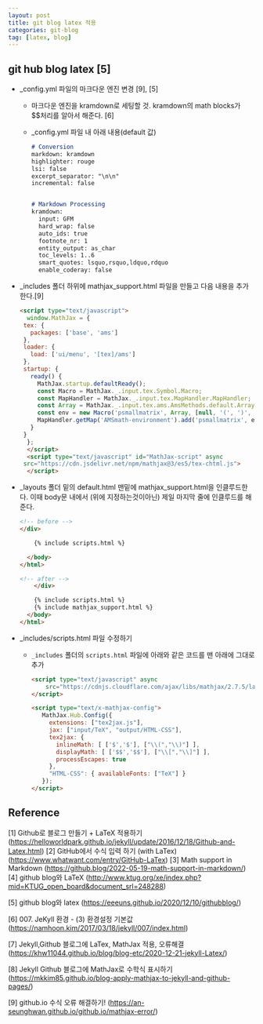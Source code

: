 ```yaml
---
layout: post
title: git blog latex 적용
categories: git-blog
tag: [latex, blog]
---
```




## git hub blog latex [5]

- _config.yml 파일의 마크다운 엔진 변경 [9], [5]

  - 마크다운 엔진을 kramdown로 세팅할 것. kramdown의 math blocks가 $$처리를 알아서 해준다. [6]

  - _config.yml 파일 내 아래 내용(default 값)
  
    ```md
    # Conversion
    markdown: kramdown
    highlighter: rouge
    lsi: false
    excerpt_separator: "\n\n"
    incremental: false
    
    
    # Markdown Processing
    kramdown:
      input: GFM
      hard_wrap: false
      auto_ids: true
      footnote_nr: 1
      entity_output: as_char
      toc_levels: 1..6
      smart_quotes: lsquo,rsquo,ldquo,rdquo
      enable_coderay: false
    ```

- _includes 폴더 하위에 mathjax_support.html 파일을 만들고 다음 내용을 추가한다.[9]

  ```html
  <script type="text/javascript">
    window.MathJax = {
   tex: {
     packages: ['base', 'ams']
   },
   loader: {
     load: ['ui/menu', '[tex]/ams']
   },
   startup: {
     ready() {
       MathJax.startup.defaultReady();
       const Macro = MathJax._.input.tex.Symbol.Macro;
       const MapHandler = MathJax._.input.tex.MapHandler.MapHandler;
       const Array = MathJax._.input.tex.ams.AmsMethods.default.Array;
       const env = new Macro('psmallmatrix', Array, [null, '(', ')', 'c', '.333em', '.2em', 'S', 1]);
       MapHandler.getMap('AMSmath-environment').add('psmallmatrix', env);
     }
   }
    };
    </script>
    <script type="text/javascript" id="MathJax-script" async
   src="https://cdn.jsdelivr.net/npm/mathjax@3/es5/tex-chtml.js">
    </script>
  ```

- _layouts 폴더 밑의 default.html 맨밑에 mathjax_support.html을 인클루드한다. 이때 body문 내에서 (위에 지정하는것이아닌) 제일 마지막 줄에 인클루드를 해준다.

  ```html
  <!-- before -->
  </div>
  
      {% include scripts.html %}
  
    </body>
  </html>
  
  <!-- after -->
      </div>
  
      {% include scripts.html %}
      {% include mathjax_support.html %}
    </body>
  </html>
  ```

- _includes/scripts.html 파일 수정하기

  - `_includes` 폴더의 `scripts.html` 파일에 아래와 같은 코드를 맨 아래에 그대로 추가

    ```html
    <script type="text/javascript" async
    	src="https://cdnjs.cloudflare.com/ajax/libs/mathjax/2.7.5/latest.js?config=TeX-MML-AM_CHTML">
    </script>
    
    <script type="text/x-mathjax-config">
       MathJax.Hub.Config({
         extensions: ["tex2jax.js"],
         jax: ["input/TeX", "output/HTML-CSS"],
         tex2jax: {
           inlineMath: [ ['$','$'], ["\\(","\\)"] ],
           displayMath: [ ['$$','$$'], ["\\[","\\]"] ],
           processEscapes: true
         },
         "HTML-CSS": { availableFonts: ["TeX"] }
       });
    </script>
    ```

    





## Reference
[1] Github로 블로그 만들기 + LaTeX 적용하기 (https://helloworldpark.github.io/jekyll/update/2016/12/18/Github-and-Latex.html)
[2] GitHub에서 수식 입력 하기 (with LaTex) (https://www.whatwant.com/entry/GitHub-LaTex)
[3] Math support in Markdown (https://github.blog/2022-05-19-math-support-in-markdown/)
[4] github blog와 LaTeX (http://www.ktug.org/xe/index.php?mid=KTUG_open_board&document_srl=248288)

[5] github blog와 latex (https://eeeuns.github.io/2020/12/10/githubblog/)

[6] 007. JeKyll 환경 - (3) 환경설정 기본값 (https://namhoon.kim/2017/03/18/jekyll/007/index.html)

[7] Jekyll,Github 블로그에 LaTex, MathJax 적용, 오류해결 (https://khw11044.github.io/blog/blog-etc/2020-12-21-jekyll-Latex/)

[8] Jekyll Github 블로그에 MathJax로 수학식 표시하기 (https://mkkim85.github.io/blog-apply-mathjax-to-jekyll-and-github-pages/)

[9] github.io 수식 오류 해결하기! (https://an-seunghwan.github.io/github.io/mathjax-error/)
